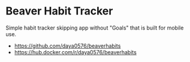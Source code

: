 # Beaver Habit Tracker

Simple habit tracker skipping app without "Goals" that is built for mobile use.

- https://github.com/daya0576/beaverhabits
- https://hub.docker.com/r/daya0576/beaverhabits
